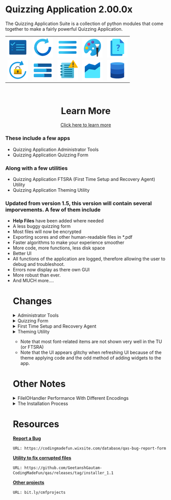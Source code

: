 # Quizzing Application 2.00.0x

<!-- <img align="center" src="https://cdn.pixabay.com/photo/2014/05/21/19/16/the-question-mark-350170_960_720.png"> -->

The Quizzing Application Suite is a collection of python modules that come together to make a fairly powerful Quizzing Application.

<table>
<tr>
<td><img src="https://raw.githubusercontent.com/GeetanshGautam-CodingMadeFun/qas/master/.icons/admin_tools.png" /></td>

<td><img src="https://raw.githubusercontent.com/GeetanshGautam-CodingMadeFun/qas/master/.icons/ftsra.png" /></td>

<td><img src="https://github.com/GeetanshGautam-CodingMadeFun/qas/blob/master/.icons/quizzing_tool.png?raw=true" /></td>

<td><img src="https://github.com/GeetanshGautam-CodingMadeFun/qas/blob/master/.icons/themer.png?raw=true" /></td>

<td><img src="https://github.com/GeetanshGautam-CodingMadeFun/qas/blob/master/.icons/qaQuiz.png?raw=true" alt=".qaQuiz" title=".qaQuiz"/></td>

</tr>
<tr>

<td><img src="https://github.com/GeetanshGautam-CodingMadeFun/qas/blob/master/.icons/qaEnc.png?raw=true" alt=".qaEnc" title=".qaEnc" /></td>

<td><img src="https://github.com/GeetanshGautam-CodingMadeFun/qas/blob/master/.icons/qaFile_64.png?raw=true" alt=".qaFile" title=".qaFile" /></td>

<td><img src="https://github.com/GeetanshGautam-CodingMadeFun/qas/blob/master/.icons/qaLog.png?raw=true" alt=".qaLog" title=".qaLog"/></td>

<td><img src="https://github.com/GeetanshGautam-CodingMadeFun/qas/blob/master/.icons/qaScore.png?raw=true" alt=".qaScore" title=".qaScore"/></td>

<td><img src="https://github.com/GeetanshGautam-CodingMadeFun/qas/blob/master/.icons/qa_export.png?raw=true" alt=".qa_export" title=".qa_export" /></td>
</tr>
</table>
<br>

<center>

#  Learn More
<a href="https://geetanshgautam0.github.io/Quizzing-Application-2"> Click here to learn more
</a>

</center>


<!-- DELETE ALL THIS AFTER COPYING TO INFO PAGE-->


<b><h3>These include a few apps</h3></b>
<ul>
  <li>Quizzing Application Administrator Tools</li>
  <li>Quizzing Application Quizzing Form</li>
</ul>

<b><h3>Along with a few utilities</h3></b>
<ul>
  <li>Quizzing Application FTSRA (First Time Setup and Recovery Agent) Utility</li>
  <li>Quizzing Application Theming Utility</li>
</ul>

<b><h3>Updated from version 1.5, this version will contain several imporvements. A few of them include</h3></b>
<ul>
  <li><strong>Help Files</strong> have been added where needed</li>
  <li>A less buggy quizzing form</li>
  <li>Most files will now be encrypted</li>
  <li>Exporting scores and other human-readable files in *.pdf</li>
  <li>Faster algorithms to make your experience smoother</li>
  <li>More code, more functions, less disk space</li>
  <li>Better UI</li>
  <li>All functions of the application are logged, therefore allowing the user to debug and troubleshoot.</li>
  <li>Errors now display as there own GUI</li>
  <li>More robust than ever.</li>
  <li>And MUCH more....</li>

<b><h1>Changes</h1></b>

<details>
  <summary>Administrator Tools</summary>
  <p float="left">
    <b><h2>Quizzing Application Administrator Tools</h2></b>
    <!-- <img src="https://raw.githubusercontent.com/GeetanshGautam-CodingMadeFun/qas-2.0/main/.icons/admin_tools_64.png"> -->
  </p>
  <ol>
  <li> Use to <b>easily</b> alter any and all settings that you may wish to change. </li>
    
  <li> UI based question addition </li>
    
  <li> The complere re-write has also enabled the quiz giver to use the characters "<strong>|</strong>" and "<strong>`</strong>" which were previously occupied by the code in order to organize questions. </li>
  </ol>
</details>

<details>
  <summary>Quizzing Form</summary>
  <b><h2>Quizzing Application Quizzing Form</h2></b>
  <ol>
  <li>Improved credential and question databse management and distribution</li>
  <li> The form no longer will allow the user to temporarly exit the quizzing form and open other windows during error sequences, unlike version 1.5 and before </li>
  <li> <b>[UNCONFIRMED CHANGE]</b> Multiple choice questions will now utilize Radio Buttons for an input. </li>
  </ol>
</details>

<details>
  <summary>First Time Setup and Recovery Agent</summary>
  <b><h2>Quizzing Application FTSRA Utility</h2></b>
  <ol>
  <li> The utility should now be able to copy directories and their sub-directories </li>
  <li> The utility will now allow the user to now overwrite <b>all</b> of their files if they choose to do so. </li>
  <li> Added "Help Me" PDF </li>
  <li> Added internal file checks </li>
  </ol>
</details>

<details>
  <summary>Theming Utility</summary>
  <b><h2>Quizzing Application Theming Utility</h2></b>
  <ol>
    <li> Added text previews besides the buttons </li>
    <li> Cleaner UI than 1.xx TU </li>
    <li> Font size and font face changing for the user (size applies to buttons and paragraphs only). </li>
    <li> Minor change: the restore button will have an inverted foreground in respect to the background to ensure that it can be seen at all times. </li>
  </ol>
</details>

<ul>
<li> Note that most font-related items are not shown very well in the TU (or FTSRA) </li>
<li> Note that the UI appears glitchy when refreshing UI because of the theme applying code and the odd method of adding widgets to the app. </li>
</ul>

<b><h1>Other Notes</h1></b>
<details>
  
  <summary>FileIOHandler Performance With Different Encodings</summary>
  
  <p>Take note of the exponent labeled above the fourth graph</p>
  
  <b><h2>UTF-7</h2></b>
  <img src="https://raw.githubusercontent.com/GeetanshGautam-CodingMadeFun/cmfvers/master/qas/utf7.png">
  
  <b><h2>UTF-8</h2></b>
  <img src="https://raw.githubusercontent.com/GeetanshGautam-CodingMadeFun/cmfvers/master/qas/utf8.png">
  
  <b><h2>UTF-16</h2></b>
  <img src="https://raw.githubusercontent.com/GeetanshGautam-CodingMadeFun/cmfvers/master/qas/utf16.png">
  
  <b><h2>UTF-32</h2></b>
  <img src="https://raw.githubusercontent.com/GeetanshGautam-CodingMadeFun/cmfvers/master/qas/utf32.png">
  
  <b><h2>ASCII</h2></b>
  <img src="https://raw.githubusercontent.com/GeetanshGautam-CodingMadeFun/cmfvers/master/qas/ascii.png">
  
  <b><h2>CP936</h2></b>
  <img src="https://raw.githubusercontent.com/GeetanshGautam-CodingMadeFun/cmfvers/master/qas/cp936.png">
  
  <b><h2>EUCJP</h2></b>
  <img src="https://raw.githubusercontent.com/GeetanshGautam-CodingMadeFun/cmfvers/master/qas/eucjp.png">
  
  <b><h2>IBM437</h2></b>
  <img src="https://raw.githubusercontent.com/GeetanshGautam-CodingMadeFun/cmfvers/master/qas/ibm437.png">
  
  <b><h2>IBM869</h2></b>
  <img src="https://raw.githubusercontent.com/GeetanshGautam-CodingMadeFun/cmfvers/master/qas/ibm869.png">
  
  <b><h2>ISO-2022-JP-EXT</h2></b>
  <img src="https://raw.githubusercontent.com/GeetanshGautam-CodingMadeFun/cmfvers/master/qas/iso-2022-jp-ext.png">
  
  <b><h2>MS932</h2></b>
  <img src="https://raw.githubusercontent.com/GeetanshGautam-CodingMadeFun/cmfvers/master/qas/ms932.png">
  
  <b><h2>L1</h2></b>
  <img src="https://raw.githubusercontent.com/GeetanshGautam-CodingMadeFun/cmfvers/master/qas/L1.png">
  
</details>

<details>

<summary>The Installation Process</summary>
<p>
In <strong>QAS 1.5x</strong>'s installation process, one had to manually move files using the FTSRA, however, a new module (<b>qaInstallation_finish.exe</b>) has been added to automatically move the files; it can also be used to reset corrupted files if the <b>FTSRA Utility</b> fails to work.
</p>

</details>

<b><h1>Resources</h1></b>
<strong>

[Report a Bug](https://codingmadefun.wixsite.com/database/qas-bug-report-form)

</strong>

```
URL: https://codingmadefun.wixsite.com/database/qas-bug-report-form
```

<strong>

[Utility to fix corrupted files](https://github.com/GeetanshGautam-CodingMadeFun/qas/releases/tag/installer_1.1)

</strong>

```
URL: https://github.com/GeetanshGautam-CodingMadeFun/qas/releases/tag/installer_1.1
```

<strong>

[Other projects](https://bit.ly/cmfprojects)

</strong>

```
URL: bit.ly/cmfprojects
```
